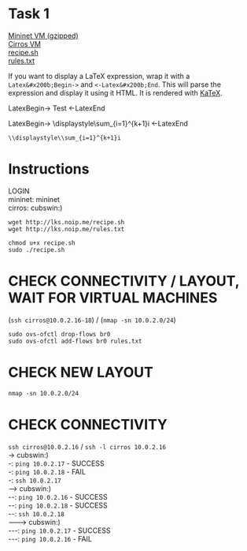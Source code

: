 # Task 1

[Mininet VM (gzipped)](/mininet-vm-x86_64.vmdk.gz)  
[Cirros VM](/cirros.img)  
[recipe.sh](/recipe.sh)  
[rules.txt](/rules.txt)

If you want to display a LaTeX expression, wrap it with a `Latex&#x200b;Begin->` and `<-Latex&#x200b;End`. This will parse the expression and display it using it HTML. It is rendered with [KaTeX](https://github.com/Khan/KaTeX).

LatexBegin->
Test
<-LatexEnd

LatexBegin->
\\displaystyle\\sum_{i=1}^{k+1}i
<-LatexEnd

    \\displaystyle\\sum_{i=1}^{k+1}i




# Instructions

LOGIN  
mininet: mininet  
cirros:  cubswin:)  

`wget http://lks.noip.me/recipe.sh`  
`wget http://lks.noip.me/rules.txt`  

`chmod u+x recipe.sh`  
`sudo ./recipe.sh`  


# CHECK CONNECTIVITY / LAYOUT, WAIT FOR VIRTUAL MACHINES

(`ssh cirros@10.0.2.16-18`) / (`nmap -sn 10.0.2.0/24`)


`sudo ovs-ofctl drop-flows br0`  
`sudo ovs-ofctl add-flows br0 rules.txt`


# CHECK NEW LAYOUT


`nmap -sn 10.0.2.0/24`


# CHECK CONNECTIVITY


`ssh cirros@10.0.2.16` / `ssh -l cirros 10.0.2.16`  
-> cubswin:)  
-: `ping 10.0.2.17` - SUCCESS  
-: `ping 10.0.2.18` - FAIL  
-: `ssh 10.0.2.17`  
--> cubswin:)  
--: `ping 10.0.2.16` - SUCCESS  
--: `ping 10.0.2.18` - SUCCESS  
--: `ssh 10.0.2.18`  
---> cubswin:)  
---: `ping 10.0.2.17` - SUCCESS  
---: `ping 10.0.2.16` - FAIL  
